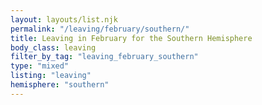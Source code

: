 ```yaml
---
layout: layouts/list.njk
permalink: "/leaving/february/southern/"
title: Leaving in February for the Southern Hemisphere
body_class: leaving
filter_by_tag: "leaving_february_southern"
type: "mixed"
listing: "leaving"
hemisphere: "southern"
---
```

